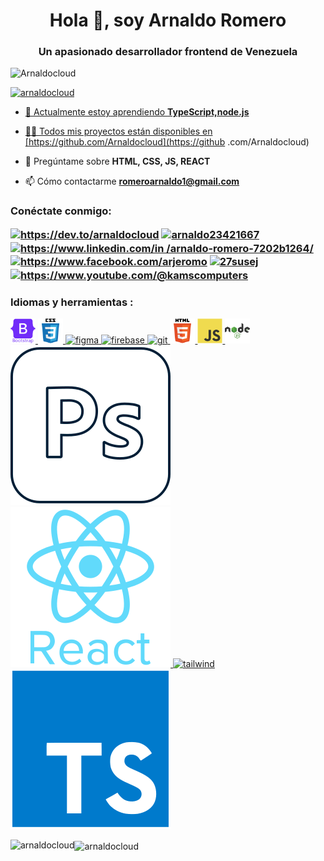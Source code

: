 <h1 align="center">Hola 👋, soy Arnaldo Romero</h1>
<h3 align="center">Un apasionado desarrollador frontend de Venezuela</h3>

<p align="left"> <img src= "https://komarev.com/ghpvc/?username=arnaldocloud&label=Profile%20views&color=0e75b6&style=flat" alt="Arnaldocloud" /> </p>

<p align="left"> <a href="https: //github.com/ryo-ma/github-profile-tropico"><img src="https://github-profile-tropico.vercel.app/?username=arnaldocloud" alt="arnaldocloud" /></ a> </p>

- 🌱 Actualmente estoy aprendiendo **TypeScript,node.js**

- 👨‍💻 Todos mis proyectos están disponibles en [https://github.com/Arnaldocloud](https://github .com/Arnaldocloud)

- 💬 Pregúntame sobre **HTML, CSS, JS, REACT**

- 📫 Cómo contactarme **romeroarnaldo1@gmail.com**

<h3 align="left">Conéctate conmigo:</ h3>
<p align="left">
<a href="https://dev.to/https://dev.to/arnaldocloud" target="blank"><img align="center" src="https ://raw.githubusercontent.com/rahuldkjain/github-profile-readme-generator/master/src/images/icons/Social/devto.svg" alt="https://dev.to/arnaldocloud" height="30 " ancho="40" /></a>
<a href="https://twitter.com/arnaldo23421667" target="blank"><img align="center" src="https://raw.githubusercontent .com/rahuldkjain/github-profile-readme-generator/master/src/images/icons/Social/twitter.svg" alt="arnaldo23421667" height="30" width="40" /></a>
<a href="https://linkedin.com/in/https://www.linkedin.com/in/arnaldo-romero-7202b1264/" target="blank"><img align="center" src="https: //raw.githubusercontent.com/rahuldkjain/github-profile-readme-generator/master/src/images/icons/Social/linked-in-alt.svg" alt="https://www.linkedin.com/in /arnaldo-romero-7202b1264/" height="30" width="40" /></a>
<a href="https://fb.com/https://www.facebook.com/arjeromo" objetivo ="en blanco"><img align="center" src="https://raw.githubusercontent.com/rahuldkjain/github-profile-readme-generator/master/src/images/icons/Social/facebook.svg" alt ="https://www.facebook.com/arjeromo" altura="30" ancho="40" /></a>
<a href="https://instagram.com/27susej" target="en blanco" ><img align="center" src="https://raw.githubusercontent.com/rahuldkjain/github-profile-readme-generator/master/src/images/icons/Social/instagram.svg" alt="27susej" height="30" width="40" /></a>
<a href="https://www.youtube.com/c/https://www.youtube.com/ @kamscomputers" target="blank"><img align="center" src="https://raw.githubusercontent.com/rahuldkjain/github-profile-readme-generator/master/src/images/icons/Social/youtube .svg" alt="https://www.youtube.com/@kamscomputers" height="30" width="40" /></a>
</p>

<h3 align="left">Idiomas y herramientas :</h3>
<p align="left"> <a href="https://getbootstrap.com" target="_blank" rel="noreferrer"> <img src="https://raw.githubusercontent.com/devicons/devicon/master/icons/bootstrap/bootstrap-plain-wordmark.svg" alt="bootstrap" width="40" height="40"/> </a> <a href="https://www.w3schools.com/css/" target="_blank" rel="noreferrer"> <img src="https://raw.githubusercontent.com/devicons/devicon/master/icons/css3/css3-original-wordmark.svg" alt="css3" width="40" height="40"/> </a> <a href="https://www.figma.com/" target="_blank" rel="noreferrer"> <img src="https://www.vectorlogo.zone/logos/figma/figma-icon.svg" alt="figma" width="40" height="40"/> </a> <a href="https://firebase.google.com/" target="_blank" rel="noreferrer"> <img src="https://www.vectorlogo.zone/logos/firebase/firebase-icon.svg" alt="firebase" width="40" height="40"/> </a> <a href="https://git-scm.com/" target="_blank" rel="noreferrer"> <img src="https://www.vectorlogo.zone/logos/git-scm/git-scm-icon.svg" alt="git" width="40" height="40"/> </a> <a href="https://www.w3.org/html/" target="_blank" rel="noreferrer"> <img src="https://raw.githubusercontent.com/devicons/devicon/master/icons/html5/html5-original-wordmark.svg" alt="html5" width="40" height="40"/> </a> <a href="https://developer.mozilla.org/es-ES/docs/Web/JavaScript" target="_blank" rel="noreferrer"> <img src="https://raw.githubusercontent.com/devicons/devicon/master/icons/javascript/javascript-original.svg" alt="javascript" width="40" height="40"/> </a> <a href="https://nodejs.org" target="_blank" rel="noreferrer"> <img src="https://raw.githubusercontent.com/devicons/devicon/master/icons/nodejs/nodejs-original-wordmark.svg" alt="nodejs" width="40" height="40"/> </a> <a href="https://www.photoshop.com/es" target="_blank" rel="noreferrer"> <img src="https://raw.githubusercontent.com/devicons/devicon/master/icons/photoshop/photoshop-line.svg" alt="photoshop" ancho="40" alto="40"/> </a> <a href="https://reactjs.org/" target="_blank" rel="noreferrer"> <img src="https://raw.githubusercontent.com/devicons/devicon/master/icons/react/react-original-wordmark.svg" alt="react" ancho="40" alto="40"/> </a> <a href="https://tailwindcss.com/" target="_blank" rel="noreferrer"> <img src="https://www.vectorlogo.zone/logos/tailwindcss/tailwindcss-icon.svg" alt="tailwind" ancho="40" alto="40"/> </a> <a href="https://www.typescriptlang.org/" target="_blank" rel="noreferrer"> <img src="https://raw.githubusercontent.com/devicons/devicon/master/icons/typescript/typescript-original.svg" alt="typescript" ancho="40" alto="40"/> </a> </p>

<p><img align="left" src="https://github-readme-stats.vercel.app/api/top-langs?username=arnaldocloud&show_icons=true&locale=en&layout=compact" alt="arnaldocloud" /> </p>

<p> <img align="center" src="https://github-readme-stats.vercel.app/api?username=arnaldocloud&show_icons=true&locale=en" alt="arnaldocloud" /> </p>
